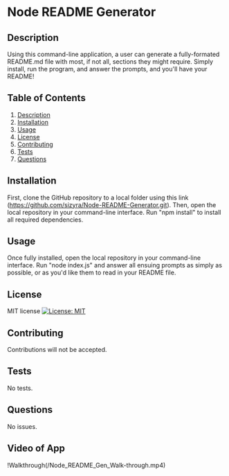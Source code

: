 # Node README Generator

## Description
Using this command-line application, a user can generate a fully-formated README.md file with most, if not all, sections they might require. Simply install, run the program, and answer the prompts, and you'll have your README!

## Table of Contents
1. [Description](#Description)
2. [Installation](#Installation)
3. [Usage](#Usage)
4. [License](#License)
5. [Contributing](#Contributing)
6. [Tests](#Tests)
7. [Questions](#Questions)

## Installation
First, clone the GitHub repository to a local folder using this link (https://github.com/sizyra/Node-README-Generator.git). Then, open the local repository in your command-line interface. Run "npm install" to install all required dependencies.

## Usage
Once fully installed, open the local repository in your command-line interface. Run "node index.js" and answer all ensuing prompts as simply as possible, or as you'd like them to read in your README file.

## License
MIT license [![License: MIT](https://img.shields.io/badge/License-MIT-yellow.svg)](https://opensource.org/licenses/MIT)

## Contributing
Contributions will not be accepted.

## Tests
No tests.

## Questions
No issues.


## Video of App
!Walkthrough(/Node_README_Gen_Walk-through.mp4)

